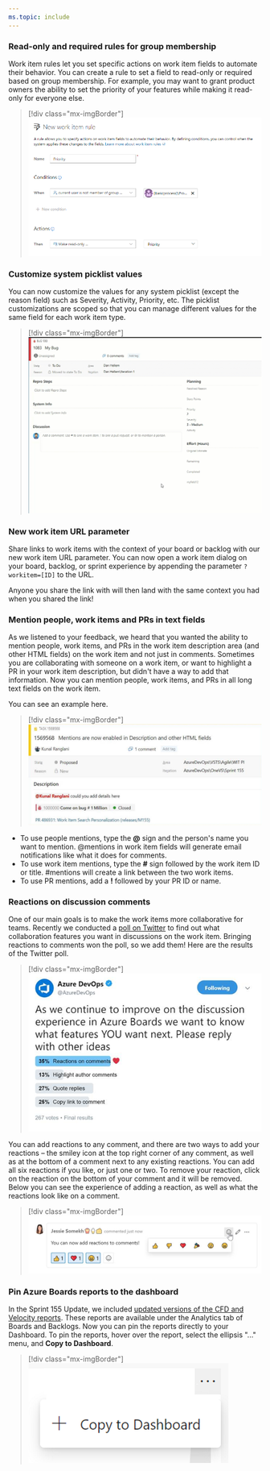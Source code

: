 ```yaml
---
ms.topic: include
---
```


### Read-only and required rules for group membership

Work item rules let you set specific actions on work item fields to automate their behavior. You can create a rule to set a field to read-only or required based on group membership. For example, you may want to grant product owners the ability to set the priority of your features while making it read-only for everyone else.

> [!div class="mx-imgBorder"]
> ![Badge](../../_img/156_02.png)

### Customize system picklist values

You can now customize the values for any system picklist (except the reason field) such as Severity, Activity, Priority, etc. The picklist customizations are scoped so that you can manage different values for the same field for each work item type.

> [!div class="mx-imgBorder"]
> ![Badge](../../_img/156_03.gif)

### New work item URL parameter

Share links to work items with the context of your board or backlog with our new work item URL parameter. You can now open a work item dialog on your board, backlog, or sprint experience by appending the parameter `?workitem=[ID]` to the URL.

Anyone you share the link with will then land with the same context you had when you shared the link!

### Mention people, work items and PRs in text fields

As we listened to your feedback, we heard that you wanted the ability to mention people, work items, and PRs in the work item description area (and other HTML fields) on the work item and not just in comments. Sometimes you are collaborating with someone on a work item, or want to highlight a PR in your work item description, but didn't have a way to add that information. Now you can mention people, work items, and PRs in all long text fields on the work item.

You can see an example here.

> [!div class="mx-imgBorder"]
> ![Badge](../../_img/156_04.png)

* To use people mentions, type the **@** sign and the person's name you want to mention. @mentions in work item fields will generate email notifications like what it does for comments.
* To use work item mentions, type the **#** sign followed by the work item ID or title. #mentions will create a link between the two work items.
* To use PR mentions, add a **!** followed by your PR ID or name.

### Reactions on discussion comments

One of our main goals is to make the work items more collaborative for teams. Recently we conducted a [poll on Twitter](https://twitter.com/AzureDevOps/status/1101157288520413185) to find out what collaboration features you want in discussions on the work item. Bringing reactions to comments won the poll, so we add them! Here are the results of the Twitter poll.

> [!div class="mx-imgBorder"]
> ![Badge](../../_img/156_08.png)

You can add reactions to any comment, and there are two ways to add your reactions – the smiley icon at the top right corner of any comment, as well as at the bottom of a comment next to any existing reactions. You can add all six reactions if you like, or just one or two. To remove your reaction, click on the reaction on the bottom of your comment and it will be removed. Below you can see the experience of adding a reaction, as well as what the reactions look like on a comment.

> [!div class="mx-imgBorder"]
> ![Badge](../../_img/156_09.png)

### Pin Azure Boards reports to the dashboard

In the Sprint 155 Update, we included [updated versions of the CFD and Velocity reports](https://docs.microsoft.com/en-us/azure/devops/release-notes/2019/sprint-155-update?branch=releasenotes%2Fsprint-156-update#get-insights-into-your-teams-health-with-three-new-azure-boards-reports). These reports are available under the Analytics tab of Boards and Backlogs. Now you can pin the reports directly to your Dashboard. To pin the reports, hover over the report, select the ellipsis "..." menu, and **Copy to Dashboard**.

> [!div class="mx-imgBorder"]
> ![Badge](../../_img/156_13.png)
